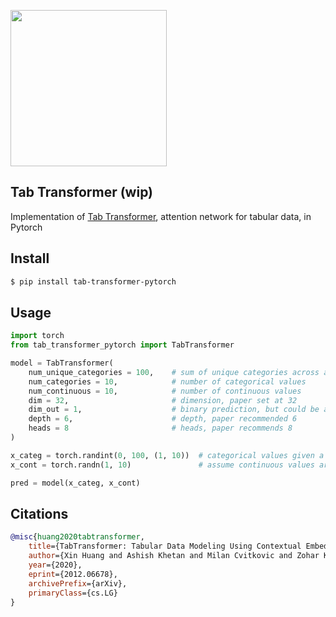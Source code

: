 <img src="./tab.png" width="250px"></img>

## Tab Transformer (wip)

Implementation of <a href="https://arxiv.org/abs/2012.06678">Tab Transformer</a>, attention network for tabular data, in Pytorch

## Install

```bash
$ pip install tab-transformer-pytorch
```

## Usage

```python
import torch
from tab_transformer_pytorch import TabTransformer

model = TabTransformer(
	num_unique_categories = 100,	# sum of unique categories across all categories
	num_categories = 10,			# number of categorical values
	num_continuous = 10,			# number of continuous values
	dim = 32, 						# dimension, paper set at 32
	dim_out = 1, 					# binary prediction, but could be anything
	depth = 6, 						# depth, paper recommended 6
	heads = 8						# heads, paper recommends 8
)

x_categ = torch.randint(0, 100, (1, 10))  # categorical values given a unique id across all categories
x_cont = torch.randn(1, 10)               # assume continuous values are already normalized individually

pred = model(x_categ, x_cont)
```
## Citations

```bibtex
@misc{huang2020tabtransformer,
    title={TabTransformer: Tabular Data Modeling Using Contextual Embeddings}, 
    author={Xin Huang and Ashish Khetan and Milan Cvitkovic and Zohar Karnin},
    year={2020},
    eprint={2012.06678},
    archivePrefix={arXiv},
    primaryClass={cs.LG}
}
```
